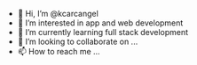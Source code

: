 - 👋 Hi, I’m @kcarcangel
- 👀 I’m interested in app and web development
- 🌱 I’m currently learning full stack development
- 💞️ I’m looking to collaborate on ...
- 📫 How to reach me ...

<!---
kcarcangel/kcarcangel is a ✨ special ✨ repository because its `README.md` (this file) appears on your GitHub profile.
You can click the Preview link to take a look at your changes.
--->
